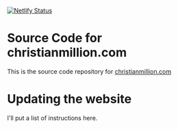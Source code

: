 [![Netlify Status](https://api.netlify.com/api/v1/badges/12b5c6b1-39c7-4ee7-a90a-eb50e8451e33/deploy-status)](https://app.netlify.com/sites/elegant-blackwell-a28c81/deploys)

# Source Code for christianmillion.com

This is the source code repository for [christianmillion.com](https://christianmillion.com)

# Updating the website

I'll put a list of instructions here.
